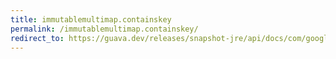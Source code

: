 ```yaml
---
title: immutablemultimap.containskey
permalink: /immutablemultimap.containskey/
redirect_to: https://guava.dev/releases/snapshot-jre/api/docs/com/google/common/collect/ImmutableMultimap.html#containsKey-java.lang.Object-
---
```

